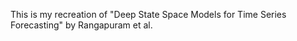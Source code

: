 This is my recreation of "Deep State Space Models for Time Series Forecasting"
by Rangapuram et al.
